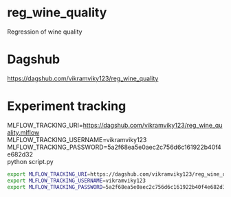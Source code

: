 # reg_wine_quality
Regression of wine quality

# Dagshub
https://dagshub.com/vikramviky123/reg_wine_quality

# Experiment tracking
MLFLOW_TRACKING_URI=https://dagshub.com/vikramviky123/reg_wine_quality.mlflow \
MLFLOW_TRACKING_USERNAME=vikramviky123 \
MLFLOW_TRACKING_PASSWORD=5a2f68ea5e0aec2c756d6c161922b40f4e682d32 \
python script.py
```bash
export MLFLOW_TRACKING_URI=https://dagshub.com/vikramviky123/reg_wine_quality.mlflow 
export MLFLOW_TRACKING_USERNAME=vikramviky123 
export MLFLOW_TRACKING_PASSWORD=5a2f68ea5e0aec2c756d6c161922b40f4e682d32 
```

